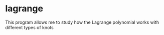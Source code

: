 # lagrange
This program allows me to study how the Lagrange polynomial works with different types of knots
